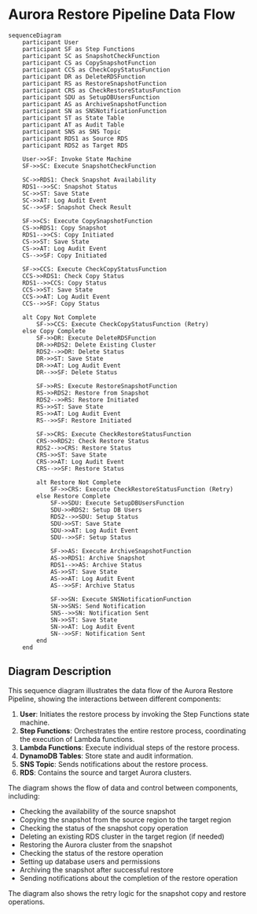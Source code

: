 # Aurora Restore Pipeline Data Flow

```mermaid
sequenceDiagram
    participant User
    participant SF as Step Functions
    participant SC as SnapshotCheckFunction
    participant CS as CopySnapshotFunction
    participant CCS as CheckCopyStatusFunction
    participant DR as DeleteRDSFunction
    participant RS as RestoreSnapshotFunction
    participant CRS as CheckRestoreStatusFunction
    participant SDU as SetupDBUsersFunction
    participant AS as ArchiveSnapshotFunction
    participant SN as SNSNotificationFunction
    participant ST as State Table
    participant AT as Audit Table
    participant SNS as SNS Topic
    participant RDS1 as Source RDS
    participant RDS2 as Target RDS
    
    User->>SF: Invoke State Machine
    SF->>SC: Execute SnapshotCheckFunction
    
    SC->>RDS1: Check Snapshot Availability
    RDS1-->>SC: Snapshot Status
    SC->>ST: Save State
    SC->>AT: Log Audit Event
    SC-->>SF: Snapshot Check Result
    
    SF->>CS: Execute CopySnapshotFunction
    CS->>RDS1: Copy Snapshot
    RDS1-->>CS: Copy Initiated
    CS->>ST: Save State
    CS->>AT: Log Audit Event
    CS-->>SF: Copy Initiated
    
    SF->>CCS: Execute CheckCopyStatusFunction
    CCS->>RDS1: Check Copy Status
    RDS1-->>CCS: Copy Status
    CCS->>ST: Save State
    CCS->>AT: Log Audit Event
    CCS-->>SF: Copy Status
    
    alt Copy Not Complete
        SF->>CCS: Execute CheckCopyStatusFunction (Retry)
    else Copy Complete
        SF->>DR: Execute DeleteRDSFunction
        DR->>RDS2: Delete Existing Cluster
        RDS2-->>DR: Delete Status
        DR->>ST: Save State
        DR->>AT: Log Audit Event
        DR-->>SF: Delete Status
        
        SF->>RS: Execute RestoreSnapshotFunction
        RS->>RDS2: Restore from Snapshot
        RDS2-->>RS: Restore Initiated
        RS->>ST: Save State
        RS->>AT: Log Audit Event
        RS-->>SF: Restore Initiated
        
        SF->>CRS: Execute CheckRestoreStatusFunction
        CRS->>RDS2: Check Restore Status
        RDS2-->>CRS: Restore Status
        CRS->>ST: Save State
        CRS->>AT: Log Audit Event
        CRS-->>SF: Restore Status
        
        alt Restore Not Complete
            SF->>CRS: Execute CheckRestoreStatusFunction (Retry)
        else Restore Complete
            SF->>SDU: Execute SetupDBUsersFunction
            SDU->>RDS2: Setup DB Users
            RDS2-->>SDU: Setup Status
            SDU->>ST: Save State
            SDU->>AT: Log Audit Event
            SDU-->>SF: Setup Status
            
            SF->>AS: Execute ArchiveSnapshotFunction
            AS->>RDS1: Archive Snapshot
            RDS1-->>AS: Archive Status
            AS->>ST: Save State
            AS->>AT: Log Audit Event
            AS-->>SF: Archive Status
            
            SF->>SN: Execute SNSNotificationFunction
            SN->>SNS: Send Notification
            SNS-->>SN: Notification Sent
            SN->>ST: Save State
            SN->>AT: Log Audit Event
            SN-->>SF: Notification Sent
        end
    end
```

## Diagram Description

This sequence diagram illustrates the data flow of the Aurora Restore Pipeline, showing the interactions between different components:

1. **User**: Initiates the restore process by invoking the Step Functions state machine.
2. **Step Functions**: Orchestrates the entire restore process, coordinating the execution of Lambda functions.
3. **Lambda Functions**: Execute individual steps of the restore process.
4. **DynamoDB Tables**: Store state and audit information.
5. **SNS Topic**: Sends notifications about the restore process.
6. **RDS**: Contains the source and target Aurora clusters.

The diagram shows the flow of data and control between components, including:
- Checking the availability of the source snapshot
- Copying the snapshot from the source region to the target region
- Checking the status of the snapshot copy operation
- Deleting an existing RDS cluster in the target region (if needed)
- Restoring the Aurora cluster from the snapshot
- Checking the status of the restore operation
- Setting up database users and permissions
- Archiving the snapshot after successful restore
- Sending notifications about the completion of the restore operation

The diagram also shows the retry logic for the snapshot copy and restore operations. 